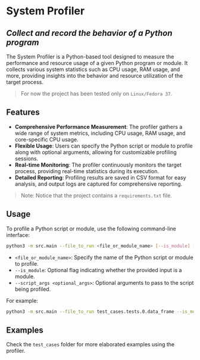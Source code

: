 # System Profiler
## _Collect and record the behavior of a Python program_

The System Profiler is a Python-based tool designed to measure the performance and resource usage of a given Python program or module. It collects various system statistics such as CPU usage, RAM usage, and more, providing insights into the behavior and resource utilization of the target process.

> For now the project has been tested only on `Linux/Fedora 37`.

## Features

- **Comprehensive Performance Measurement**: The profiler gathers a wide range of system metrics, including CPU usage, RAM usage, and core-specific CPU usage.
- **Flexible Usage**: Users can specify the Python script or module to profile along with optional arguments, allowing for customizable profiling sessions.
- **Real-time Monitoring**: The profiler continuously monitors the target process, providing real-time statistics during its execution.
- **Detailed Reporting**: Profiling results are saved in CSV format for easy analysis, and output logs are captured for comprehensive reporting.

> Note: Notice that the project contains a `requirements.txt` file.

## Usage

To profile a Python script or module, use the following command-line interface:

```bash
python3 -m src.main --file_to_run <file_or_module_name> [--is_module] [--script_args <optional_args>]
```

- `<file_or_module_name>`: Specify the name of the Python script or module to profile.
- `--is_module`: Optional flag indicating whether the provided input is a module.
- `--script_args <optional_args>`: Optional arguments to pass to the script being profiled.

For example:

```bash
python3 -m src.main --file_to_run test_cases.tests.0.data_frame --is_module --script_args --num_records 1000000
```

## Examples

Check the `test_cases` folder for more elaborated examples using the profiler.

